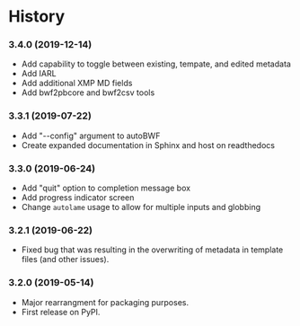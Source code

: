 # History

### 3.4.0 (2019-12-14)

* Add capability to toggle between existing, tempate, and edited metadata
* Add IARL
* Add additional XMP MD fields
* Add bwf2pbcore and bwf2csv tools


### 3.3.1 (2019-07-22)

* Add "--config" argument to autoBWF
* Create expanded documentation in Sphinx and host on readthedocs

### 3.3.0 (2019-06-24)

* Add "quit" option to completion message box
* Add progress indicator screen
* Change ``autolame`` usage to allow for multiple inputs and globbing

### 3.2.1 (2019-06-22)

* Fixed bug that was resulting in the overwriting of metadata in template files (and other issues).

### 3.2.0 (2019-05-14)

* Major rearrangment for packaging purposes.
* First release on PyPI.

